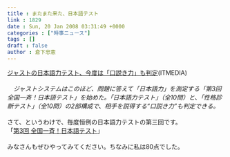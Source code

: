 ```yaml
---
title : またまた来た、日本語テスト
link : 1829
date : Sun, 20 Jan 2008 03:31:49 +0000
categories : ["時事ニュース"]
tags : []
draft : false
author : 倉下忠憲
---
```


<A HREF="http://www.itmedia.co.jp/news/articles/0801/17/news057.html" TARGET="_blank">ジャストの日本語力テスト、今度は「口説き力」も判定</A>(ITMEDIA)<BR><BR><I>　ジャストシステムはこのほど、問題に答えて「日本語力」を測定する「第3回 全国一斉！日本語テスト」を始めた。「日本語力テスト」（全10問）と、「性格診断テスト」（全10問）の2部構成で、相手を説得する“口説き力”も判定できる。</I><BR><BR>さて、というわけで、毎度恒例の日本語力テストの第三回です。<BR>「<A HREF="http://www.atok.com/test/" TARGET="_blank">第3回 全国一斉！日本語テスト</A>」<BR><BR>みなさんもぜひやってみてください。ちなみに私は80点でした。<br><br>
